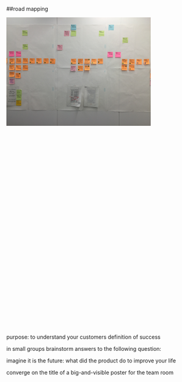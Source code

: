 <!-- .slide: data-background="resources/footer.svg" data-background-size="contain" data-background-position="bottom"  -->

##road mapping

<a href="resources/story-map-01-02.jpg" >
  <img class="plain" height="75%" width="75%" src="resources/story-map-01-02.jpg" />
</a>

<br/>
<br/>
<br/>
<br/>
<br/>
<br/>
<br/>
<br/>
<br/>
<br/>
<br/>
<br/>
<br/>
<br/>
<br/>
<br/>
<br/>
<br/>
<br/>
<br/>
<br/>
<br/>
<br/>
<br/>
<br/>
<br/>
<br/>
<br/>
<br/>
<br/>
<br/>
<br/>
<aside class="notes">
  <p>
    purpose: to understand your customers definition of success
  </p>
  <p>
    in small groups brainstorm answers to the following question:
  </p>
  <p>
    imagine it is the future: what did the product do to improve your life
  </p>
  <p>
    converge on the title of a big-and-visible poster for the team room
  </p>
</aside>
